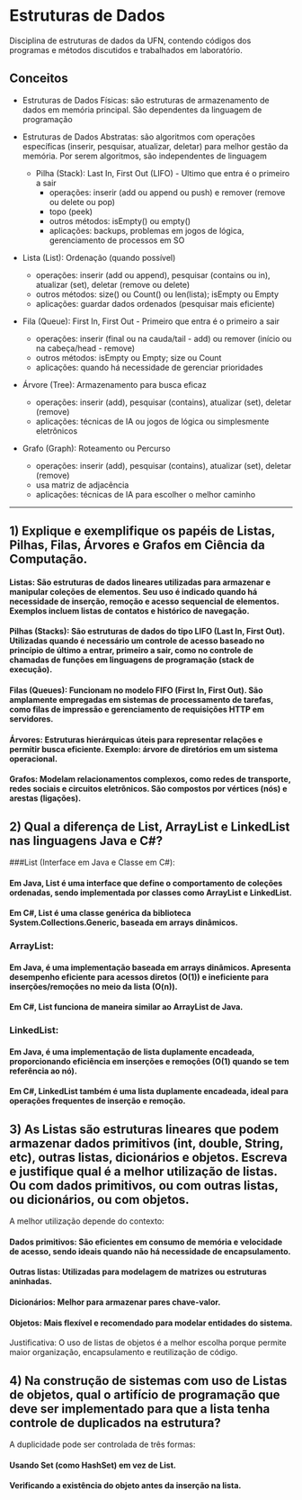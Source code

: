 # Estruturas de Dados
Disciplina de estruturas de dados da UFN, contendo códigos dos programas e métodos discutidos e trabalhados em laboratório.

## Conceitos
* Estruturas de Dados Físicas: são estruturas de armazenamento de dados em memória principal. São dependentes da linguagem de programação

* Estruturas de Dados Abstratas: são algoritmos com operações específicas (inserir, pesquisar, atualizar, deletar) para melhor gestão da memória. Por serem algoritmos, são independentes de linguagem

  * Pilha (Stack): Last In, First Out (LIFO) - Ultimo que entra é o primeiro a sair
    * operações: inserir (add ou append ou push) e remover (remove ou delete ou pop)
    * topo (peek)
    * outros métodos: isEmpty() ou empty()
    * aplicações: backups, problemas em jogos de lógica, gerenciamento de processos em SO
      
* Lista (List): Ordenação (quando possível)
    * operações: inserir (add ou append), pesquisar (contains ou in), atualizar (set), deletar (remove ou delete)
    * outros métodos: size() ou Count() ou len(lista); isEmpty ou Empty
    * aplicações: guardar dados ordenados (pesquisar mais eficiente)

* Fila (Queue): First In, First Out - Primeiro que entra é o primeiro a sair
    * operações: inserir (final ou na cauda/tail - add) ou remover (início ou na cabeça/head - remove)
    * outros métodos: isEmpty ou Empty; size ou Count
    * aplicações: quando há necessidade de gerenciar prioridades

* Árvore (Tree): Armazenamento para busca eficaz
    * operações: inserir (add), pesquisar (contains), atualizar (set), deletar (remove)
    * aplicações: técnicas de IA ou jogos de lógica ou simplesmente eletrônicos

* Grafo (Graph): Roteamento ou Percurso
    * operações: inserir (add), pesquisar (contains), atualizar (set), deletar (remove)
    * usa matriz de adjacência
    * aplicações: técnicas de IA para escolher o melhor caminho
 
---
## 1) Explique e exemplifique os papéis de Listas, Pilhas, Filas, Árvores e Grafos em Ciência da Computação.
#### Listas: São estruturas de dados lineares utilizadas para armazenar e manipular coleções de elementos. Seu uso é indicado quando há necessidade de inserção, remoção e acesso sequencial de elementos. Exemplos incluem listas de contatos e histórico de navegação.
#### Pilhas (Stacks): São estruturas de dados do tipo LIFO (Last In, First Out). Utilizadas quando é necessário um controle de acesso baseado no princípio de último a entrar, primeiro a sair, como no controle de chamadas de funções em linguagens de programação (stack de execução).
#### Filas (Queues): Funcionam no modelo FIFO (First In, First Out). São amplamente empregadas em sistemas de processamento de tarefas, como filas de impressão e gerenciamento de requisições HTTP em servidores.
#### Árvores: Estruturas hierárquicas úteis para representar relações e permitir busca eficiente. Exemplo: árvore de diretórios em um sistema operacional.
#### Grafos: Modelam relacionamentos complexos, como redes de transporte, redes sociais e circuitos eletrônicos. São compostos por vértices (nós) e arestas (ligações).

## 2) Qual a diferença de List, ArrayList e LinkedList nas linguagens Java e C#?
###List (Interface em Java e Classe em C#):
#### Em Java, List é uma interface que define o comportamento de coleções ordenadas, sendo implementada por classes como ArrayList e LinkedList.
#### Em C#, List<T> é uma classe genérica da biblioteca System.Collections.Generic, baseada em arrays dinâmicos.

### ArrayList:
#### Em Java, é uma implementação baseada em arrays dinâmicos. Apresenta desempenho eficiente para acessos diretos (O(1)) e ineficiente para inserções/remoções no meio da lista (O(n)).
#### Em C#, List<T> funciona de maneira similar ao ArrayList de Java.

### LinkedList:
#### Em Java, é uma implementação de lista duplamente encadeada, proporcionando eficiência em inserções e remoções (O(1) quando se tem referência ao nó).
#### Em C#, LinkedList<T> também é uma lista duplamente encadeada, ideal para operações frequentes de inserção e remoção.

## 3) As Listas são estruturas lineares que podem armazenar dados primitivos (int, double, String, etc), outras listas, dicionários e objetos. Escreva e justifique qual é a melhor utilização de listas. Ou com dados primitivos, ou com outras listas, ou dicionários, ou com objetos.
A melhor utilização depende do contexto:
#### Dados primitivos: São eficientes em consumo de memória e velocidade de acesso, sendo ideais quando não há necessidade de encapsulamento.
#### Outras listas: Utilizadas para modelagem de matrizes ou estruturas aninhadas.
#### Dicionários: Melhor para armazenar pares chave-valor.
#### Objetos: Mais flexível e recomendado para modelar entidades do sistema.
Justificativa: O uso de listas de objetos é a melhor escolha porque permite maior organização, encapsulamento e reutilização de código.

## 4) Na construção de sistemas com uso de Listas de objetos, qual o artifício de programação que deve ser implementado para que a lista tenha controle de duplicados na estrutura?
A duplicidade pode ser controlada de três formas:
#### Usando Set (como HashSet) em vez de List.
#### Verificando a existência do objeto antes da inserção na lista.
